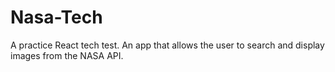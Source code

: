# Nasa-Tech
A practice React tech test. An app that allows the user to search and display images from the NASA API.
